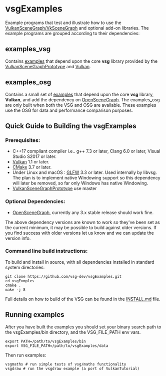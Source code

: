 # vsgExamples
Example programs that test and illustrate how to use the [VulkanSceneGraph/VkSceneGraph](https://github.com/vsg-dev/VulkanSceneGraphPrototype/) and optional add-on libraries. The example programs are grouped according to their dependencies:

## examples_vsg
Contains [examples](examples_vsg/) that depend upon the core **vsg** library provided by the [VulkanSceneGraphPrototype](https://github.com/vsg-dev/VulkanSceneGraphPrototype/) and [Vulkan](https://vulkan.lunarg.com/).

## examples_osg
Contains a small set of [examples](examples_osg/) that depend upon the core **vsg** library, **Vulkan**, and add the dependency on [OpenSceneGraph](https://github.com/openscenegraph/OpenSceneGraph/). The examples_osg are only built when both the VSG and OSG are available.  These examples use the OSG for data and performance comparison purposes.

## Quick Guide to Building the vsgExamples

### Prerequisites:
* C++17 compliant compiler i.e.. g++ 7.3 or later, Clang 6.0 or later, Visual Studio S2017 or later.
* [Vulkan](https://vulkan.lunarg.com/) 1.1 or later.
* [CMake](https://www.cmake.org) 3.7 or later.
* Under Linux and macOS : [GLFW](https://www.glfw.org)  3.3 or later.  Used internally by libvsg. The plan is to implement native Windowing support so this dependency will later be removed, so far only Windows has native Windowing.
* [VulkanSceneGraphPrototype](https://github.com/vsg-dev/VulkanSceneGraphPrototype/) use master

### Optional Dependencies:
* [OpenSceneGraph](https://github.com/openscenegraph/OpenSceneGraph/), currently any 3.x stable release should work fine.

The above dependency versions are known to work so they've been set as the current minimum, it may be possible to build against older versions.  If you find success with older versions let us know and we can update the version info.

### Command line build instructions:
To build and install in source, with all dependencies installed in standard system directories:

    git clone https://github.com/vsg-dev/vsgExamples.git
    cd vsgExmples
    cmake .
    make -j 8

Full details on how to build of the VSG can be found in the [INSTALL.md](INSTALL.md) file.

## Running examples

After you have built the examples you should set your binary search path to the vsgExamples/bin directory, and the VSG_FILE_PATH env vars.

	export PATH=/path/to/vsgExamples/bin
	export VSG_FILE_PATH=/path/to/vsgExamples/data

Then run examples:

	vsgmaths # run simple tests of vsg/maths functionality
	vsgdraw # run the vsgdraw example (a port of VulkanTutorial)
